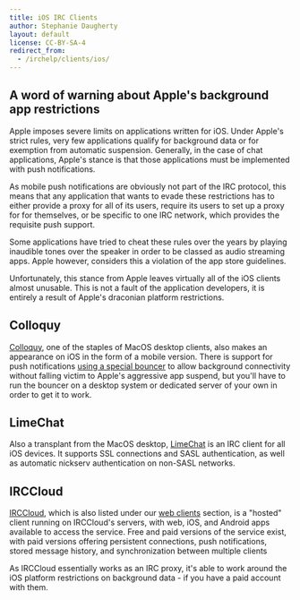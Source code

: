 ```yaml
---
title: iOS IRC Clients
author: Stephanie Daugherty
layout: default
license: CC-BY-SA-4
redirect_from:
  - /irchelp/clients/ios/
---
```


## A word of warning about Apple's background app restrictions

Apple imposes severe limits on applications written for iOS. Under Apple's
strict rules, very few applications qualify for background data or for exemption
from automatic suspension. Generally, in the case of chat applications, Apple's
stance is that those applications must be implemented with push notifications.

As mobile push notifications are obviously not part of the IRC protocol, this
means that any application that wants to evade these restrictions has to either
provide a proxy for all of its users, require its users to set up a proxy for
for themselves, or be specific to one IRC network, which provides the requisite
push support.

Some applications have tried to cheat these rules over the years by playing
inaudible tones over the speaker in order to be classed as audio streaming
apps. Apple however, considers this a violation of the app store guidelines.

Unfortunately, this stance from Apple leaves virtually all of the iOS clients
almost unusable. This is not a fault of the application developers, it is
entirely a result of Apple's draconian platform restrictions.

## Colloquy
[Colloquy](http://colloquy.mobi/), one of the staples of MacOS desktop clients,
also makes an appearance on iOS in the form of a mobile version.  There is support
for push notifications [using a special bouncer](http://colloquy.mobi/bouncers.html)
to allow background connectivity without falling victim to Apple's aggressive app
suspend, but you'll have to run the bouncer on a desktop system or dedicated server
of your own in order to get it to work.


## LimeChat
Also a transplant from the MacOS desktop, [LimeChat](http://limechat.net/iphone/) is an IRC client for all iOS devices.
It supports SSL connections and SASL authentication, as well as automatic nickserv
authentication on non-SASL networks.

## IRCCloud
[IRCCloud](https://www.irccloud.com/), which is also listed under our [web clients](/irchelp/clients/webclients.md)
section, is a "hosted" client running on IRCCloud's servers, with web, iOS, and Android
apps available to access the service. Free and paid versions of the service exist,
with paid versions offering persistent connections, push notifications, stored
message history, and synchronization between multiple clients

As IRCCloud essentially works as an IRC proxy, it's able to work around the iOS
platform restrictions on background data - if you have a paid account with them.
